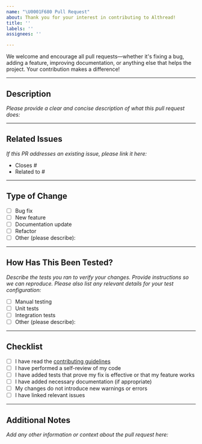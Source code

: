 ```yaml
---
name: "\U0001F680 Pull Request"
about: Thank you for your interest in contributing to Althread!
title: ''
labels: ''
assignees: ''

---
```


We welcome and encourage all pull requests—whether it's fixing a bug, adding a feature, improving documentation, or anything else that helps the project. Your contribution makes a difference!

---

## Description

_Please provide a clear and concise description of what this pull request does:_

---

## Related Issues

_If this PR addresses an existing issue, please link it here:_

- Closes #
- Related to #

---

## Type of Change

- [ ] Bug fix
- [ ] New feature
- [ ] Documentation update
- [ ] Refactor
- [ ] Other (please describe):

---

## How Has This Been Tested?

_Describe the tests you ran to verify your changes. Provide instructions so we can reproduce. Please also list any relevant details for your test configuration:_

- [ ] Manual testing
- [ ] Unit tests
- [ ] Integration tests
- [ ] Other (please describe):

---

## Checklist

- [ ] I have read the [contributing guidelines](CONTRIBUTING.md)
- [ ] I have performed a self-review of my code
- [ ] I have added tests that prove my fix is effective or that my feature works
- [ ] I have added necessary documentation (if appropriate)
- [ ] My changes do not introduce new warnings or errors
- [ ] I have linked relevant issues

---

## Additional Notes

_Add any other information or context about the pull request here:_
